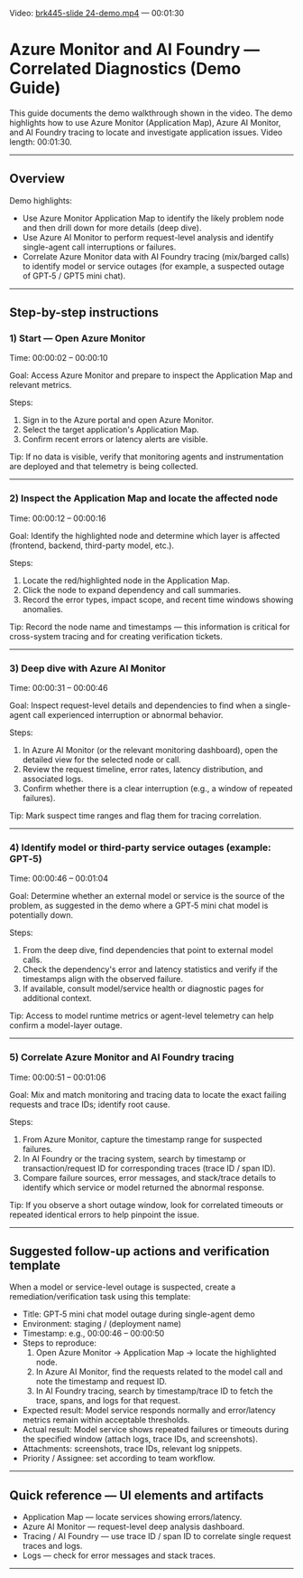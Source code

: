 Video: [brk445-slide 24-demo.mp4](https://aka.ms/AAxrpqk) — 00:01:30

# Azure Monitor and AI Foundry — Correlated Diagnostics (Demo Guide)

This guide documents the demo walkthrough shown in the video. The demo highlights how to use Azure Monitor (Application Map), Azure AI Monitor, and AI Foundry tracing to locate and investigate application issues. Video length: 00:01:30.

---

## Overview

Demo highlights:
- Use Azure Monitor Application Map to identify the likely problem node and then drill down for more details (deep dive).
- Use Azure AI Monitor to perform request-level analysis and identify single-agent call interruptions or failures.
- Correlate Azure Monitor data with AI Foundry tracing (mix/barged calls) to identify model or service outages (for example, a suspected outage of GPT‑5 / GPT5 mini chat).


---

## Step-by-step instructions

### 1) Start — Open Azure Monitor
Time: 00:00:02 – 00:00:10

Goal: Access Azure Monitor and prepare to inspect the Application Map and relevant metrics.

Steps:
1. Sign in to the Azure portal and open Azure Monitor.
2. Select the target application's Application Map.
3. Confirm recent errors or latency alerts are visible.

Tip: If no data is visible, verify that monitoring agents and instrumentation are deployed and that telemetry is being collected.

---

### 2) Inspect the Application Map and locate the affected node
Time: 00:00:12 – 00:00:16

Goal: Identify the highlighted node and determine which layer is affected (frontend, backend, third-party model, etc.).

Steps:
1. Locate the red/highlighted node in the Application Map.
2. Click the node to expand dependency and call summaries.
3. Record the error types, impact scope, and recent time windows showing anomalies.

Tip: Record the node name and timestamps — this information is critical for cross-system tracing and for creating verification tickets.

---

### 3) Deep dive with Azure AI Monitor
Time: 00:00:31 – 00:00:46

Goal: Inspect request-level details and dependencies to find when a single-agent call experienced interruption or abnormal behavior.

Steps:
1. In Azure AI Monitor (or the relevant monitoring dashboard), open the detailed view for the selected node or call.
2. Review the request timeline, error rates, latency distribution, and associated logs.
3. Confirm whether there is a clear interruption (e.g., a window of repeated failures).

Tip: Mark suspect time ranges and flag them for tracing correlation.

---

### 4) Identify model or third-party service outages (example: GPT‑5)
Time: 00:00:46 – 00:01:04

Goal: Determine whether an external model or service is the source of the problem, as suggested in the demo where a GPT‑5 mini chat model is potentially down.

Steps:
1. From the deep dive, find dependencies that point to external model calls.
2. Check the dependency's error and latency statistics and verify if the timestamps align with the observed failure.
3. If available, consult model/service health or diagnostic pages for additional context.

Tip: Access to model runtime metrics or agent-level telemetry can help confirm a model-layer outage.

---

### 5) Correlate Azure Monitor and AI Foundry tracing
Time: 00:00:51 – 00:01:06

Goal: Mix and match monitoring and tracing data to locate the exact failing requests and trace IDs; identify root cause.

Steps:
1. From Azure Monitor, capture the timestamp range for suspected failures.
2. In AI Foundry or the tracing system, search by timestamp or transaction/request ID for corresponding traces (trace ID / span ID).
3. Compare failure sources, error messages, and stack/trace details to identify which service or model returned the abnormal response.

Tip: If you observe a short outage window, look for correlated timeouts or repeated identical errors to help pinpoint the issue.

---

## Suggested follow-up actions and verification template

When a model or service-level outage is suspected, create a remediation/verification task using this template:

- Title: GPT‑5 mini chat model outage during single-agent demo
- Environment: staging / (deployment name)
- Timestamp: e.g., 00:00:46 – 00:00:50
- Steps to reproduce:
  1. Open Azure Monitor → Application Map → locate the highlighted node.
  2. In Azure AI Monitor, find the requests related to the model call and note the timestamp and request ID.
  3. In AI Foundry tracing, search by timestamp/trace ID to fetch the trace, spans, and logs for that request.
- Expected result: Model service responds normally and error/latency metrics remain within acceptable thresholds.
- Actual result: Model service shows repeated failures or timeouts during the specified window (attach logs, trace IDs, and screenshots).
- Attachments: screenshots, trace IDs, relevant log snippets.
- Priority / Assignee: set according to team workflow.

---

## Quick reference — UI elements and artifacts

- Application Map — locate services showing errors/latency.
- Azure AI Monitor — request-level deep analysis dashboard.
- Tracing / AI Foundry — use trace ID / span ID to correlate single request traces and logs.
- Logs — check for error messages and stack traces.

---
